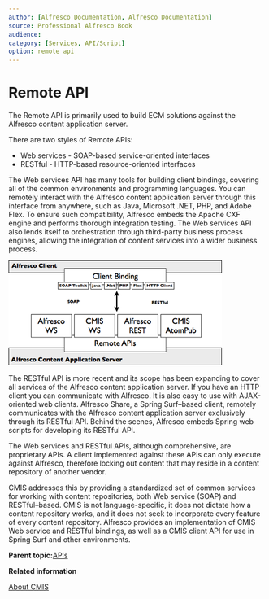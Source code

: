 ```yaml
---
author: [Alfresco Documentation, Alfresco Documentation]
source: Professional Alfresco Book
audience: 
category: [Services, API/Script]
option: remote api
---
```


# Remote API

The Remote API is primarily used to build ECM solutions against the Alfresco content application server.

There are two styles of Remote APIs:

-   Web services - SOAP-based service-oriented interfaces
-   RESTful - HTTP-based resource-oriented interfaces

The Web services API has many tools for building client bindings, covering all of the common environments and programming languages. You can remotely interact with the Alfresco content application server through this interface from anywhere, such as Java, Microsoft .NET, PHP, and Adobe Flex. To ensure such compatibility, Alfresco embeds the Apache CXF engine and performs thorough integration testing. The Web services API also lends itself to orchestration through third-party business process engines, allowing the integration of content services into a wider business process.

![](../images/2-8.png)

The RESTful API is more recent and its scope has been expanding to cover all services of the Alfresco content application server. If you have an HTTP client you can communicate with Alfresco. It is also easy to use with AJAX-oriented web clients. Alfresco Share, a Spring Surf–based client, remotely communicates with the Alfresco content application server exclusively through its RESTful API. Behind the scenes, Alfresco embeds Spring web scripts for developing its RESTful API.

The Web services and RESTful APIs, although comprehensive, are proprietary APIs. A client implemented against these APIs can only execute against Alfresco, therefore locking out content that may reside in a content repository of another vendor.

CMIS addresses this by providing a standardized set of common services for working with content repositories, both Web service \(SOAP\) and RESTful–based. CMIS is not language-specific, it does not dictate how a content repository works, and it does not seek to incorporate every feature of every content repository. Alfresco provides an implementation of CMIS Web service and RESTful bindings, as well as a CMIS client API for use in Spring Surf and other environments.

**Parent topic:**[APIs](../concepts/api-about.md)

**Related information**  


[About CMIS](cmis-about.md)

